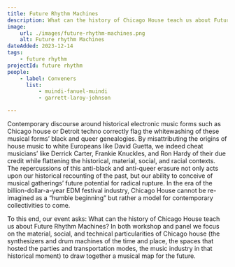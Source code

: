```yaml
---
title: Future Rhythm Machines
description: What can the history of Chicago House teach us about Future Rhythm Machines? In both workshop and panel we focus on the material, social, and technical particularities of Chicago house (the synthesizers and drum machines of the time and place, the spaces that hosted the parties and transportation modes, the music industry in that historical moment) to draw together a musical map for the future.
image:
    url: ./images/future-rhythm-machines.png
    alt: Future rhythm Machines
dateAdded: 2023-12-14
tags:
    - future rhythm
projectId: future rhythm
people:
    - label: Conveners
      list:
          - muindi-fanuel-muindi
          - garrett-laroy-johnson

---
```


Contemporary discourse around historical electronic music forms such as Chicago house or Detroit techno correctly flag the whitewashing of these musical forms’ black and queer genealogies. By misattributing the origins of house music to white Europeans like David Guetta, we indeed cheat musicians’ like Derrick Carter, Frankie Knuckles, and Ron Hardy of their due credit while flattening the historical, material, social, and racial contexts. The repercussions of this anti-black and anti-queer erasure not only acts upon our historical recounting of the past, but our ability to conceive of musical gatherings’ future potential for radical rupture. In the era of the billion-dollar-a-year EDM festival industry, Chicago House cannot be re-imagined as a “humble beginning” but rather a model for contemporary collectivities to come.

To this end, our event asks: What can the history of Chicago House teach us about Future Rhythm Machines? In both workshop and panel we focus on the material, social, and technical particularities of Chicago house (the synthesizers and drum machines of the time and place, the spaces that hosted the parties and transportation modes, the music industry in that historical moment) to draw together a musical map for the future.
